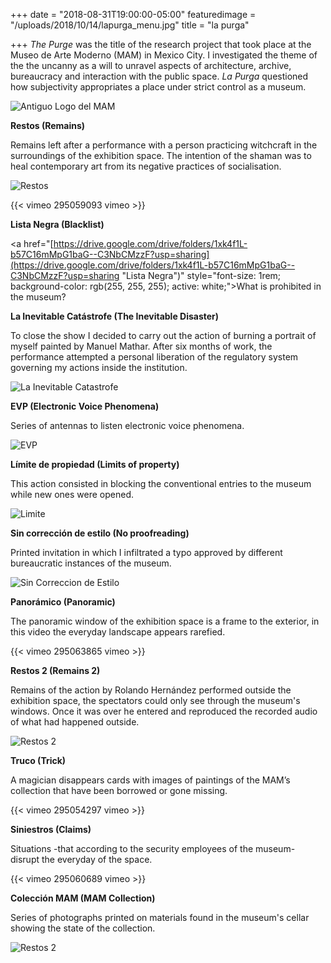 +++
date = "2018-08-31T19:00:00-05:00"
featuredimage = "/uploads/2018/10/14/lapurga_menu.jpg"
title = "la purga"

+++
_The Purge_ was the title of the research project that took place at the Museo de Arte Moderno (MAM) in Mexico City. I investigated the theme of the the uncanny as a will to unravel aspects of architecture, archive, bureaucracy and interaction with the public space. _La Purga_ questioned how subjectivity appropriates a place under strict control as a museum.

<img class="full" src="/uploads/2018/10/16/antiguologo.jpg" alt="Antiguo Logo del MAM">

**Restos (Remains)**

Remains left after a performance with a person practicing witchcraft in the surroundings of the exhibition space. The intention of the shaman was to heal contemporary art from its negative practices of socialisation.

<img class="full" src="/uploads/2018/10/14/Restos_1.jpg" alt="Restos">

{{< vimeo 295059093 vimeo >}}

**Lista Negra (Blacklist)**

<a href="[https://drive.google.com/drive/folders/1xk4f1L-b57C16mMpG1baG--C3NbCMzzF?usp=sharing](https://drive.google.com/drive/folders/1xk4f1L-b57C16mMpG1baG--C3NbCMzzF?usp=sharing "Lista Negra")" style="font-size: 1rem; background-color: rgb(255, 255, 255); active: white;">What is prohibited in the museum?</a>

**La Inevitable Catástrofe (The Inevitable Disaster)**

To close the show I decided to carry out the action of burning a portrait of myself painted by Manuel Mathar. After six months of work, the performance attempted a personal liberation of the regulatory system governing my actions inside the institution.

<img class="full" src="/uploads/2018/10/14/lainevitablecatastrofe.jpg" alt="La Inevitable Catastrofe">

**EVP (Electronic Voice Phenomena)**

Series of antennas to listen electronic voice phenomena.

<img class="full" src="/uploads/2018/10/14/Antena1.jpg" alt="EVP">

**Límite de propiedad (Limits of property)**

This action consisted in blocking the conventional entries to the museum while new ones were opened.

<img class="full" src="/uploads/2018/10/14/limite.jpg" alt="Limite">

**Sin corrección de estilo (No proofreading)**

Printed invitation in which I infiltrated a typo approved by different bureaucratic instances of the museum.

<img class="full" src="/uploads/2018/10/14/SinCorreccionEstilo.jpg" alt="Sin Correccion de Estilo">

**Panorámico (Panoramic)**

The panoramic window of the exhibition space is a frame to the exterior, in this video the everyday landscape appears rarefied.

{{< vimeo 295063865 vimeo >}}

**Restos 2 (Remains 2)**

Remains of the action by Rolando Hernández performed outside the exhibition space, the spectators could only see through the museum's windows. Once it was over he entered and reproduced the recorded audio of what had happened outside.

<img class="full" src="/uploads/2018/10/14/Guitarra1.jpg" alt="Restos 2">

**Truco (Trick)**

A magician disappears cards with images of paintings of the MAM’s collection that have been borrowed or gone missing.

{{< vimeo 295054297 vimeo >}}

**Siniestros (Claims)**

Situations -that according to the security employees of the museum- disrupt the everyday of the space.

{{< vimeo 295060689 vimeo >}}

**Colección MAM (MAM Collection)**

Series of photographs printed on materials found in the museum's cellar showing the state of the collection.

<img class="full" src="/uploads/2018/10/14/colecccion_mam_3.jpg" alt="Restos 2">